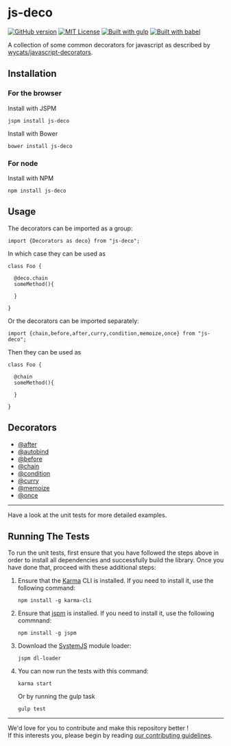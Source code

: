 # js-deco

[![GitHub version](https://badge.fury.io/gh/gooy%2Fjs-decorators.svg?style=flat-square)](http://badge.fury.io/gh/gooy%2Fjs-decorators)
[![MIT License](https://img.shields.io/badge/license-MIT-blue.svg?style=flat-square)](http://opensource.org/licenses/MIT)
[![Built with gulp](http://img.shields.io/badge/built%20with-gulp-red.svg?style=flat-square)](http://gulpjs.com/)
[![Built with babel](http://img.shields.io/badge/transpiled%20with-babel-bfb222.svg?style=flat-square)](http://babeljs.io/)

A collection of some common decorators for javascript as described by [wycats/javascript-decorators](https://github.com/wycats/javascript-decorators).

## Installation

### For the browser

Install with JSPM

    jspm install js-deco
    
Install with Bower

    bower install js-deco
    
### For node

Install with NPM

    npm install js-deco
    
## Usage

The decorators can be imported as a group:

    import {Decorators as deco} from "js-deco";
    
In which case they can be used as

    class Foo {
    
      @deco.chain
      someMethod(){
        
      }
      
    }
    
Or the decorators can be imported separately:

    import {chain,before,after,curry,condition,memoize,once} from "js-deco";
  
Then they can be used as

    class Foo {
        
      @chain
      someMethod(){
        
      }
      
    }

## Decorators

  - [@after](doc/after.md)
  - [@autobind](doc/autobind.md)
  - [@before](doc/before.md)
  - [@chain](doc/chain.md)
  - [@condition](doc/condition.md)
  - [@curry](doc/curry.md)
  - [@memoize](doc/memoize.md)
  - [@once](doc/once.md)

---

Have a look at the unit tests for more detailed examples.


## Running The Tests

To run the unit tests, first ensure that you have followed the steps above in order to install all dependencies and successfully build the library. Once you have done that, proceed with these additional steps:

1. Ensure that the [Karma](http://karma-runner.github.io/) CLI is installed. If you need to install it, use the following command:

    ```shell
    npm install -g karma-cli
    ```
2. Ensure that [jspm](http://jspm.io/) is installed. If you need to install it, use the following commnand:

    ```shell
    npm install -g jspm
    ```
3. Download the [SystemJS](https://github.com/systemjs/systemjs) module loader:

    ```shell
    jspm dl-loader
    ```

4. You can now run the tests with this command:

    ```shell
    karma start
    ```
    
    Or by running the gulp task
    
    ```shell
    gulp test
    ```
___

We'd love for you to contribute and make this repository better !   
If this interests you, please begin by reading [our contributing guidelines](CONTRIBUTING.md).
